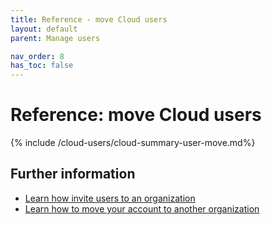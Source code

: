 ```yaml
---
title: Reference - move Cloud users
layout: default
parent: Manage users

nav_order: 8
has_toc: false
---
```


# Reference: move Cloud users

{% include /cloud-users/cloud-summary-user-move.md%}

## Further information

* [Learn how invite users to an organization](/docs/cloud/cloud-users/cloud-user-invite)
* [Learn how to move your account to another organization](/docs/cloud/my-account/cloud-user-move)
